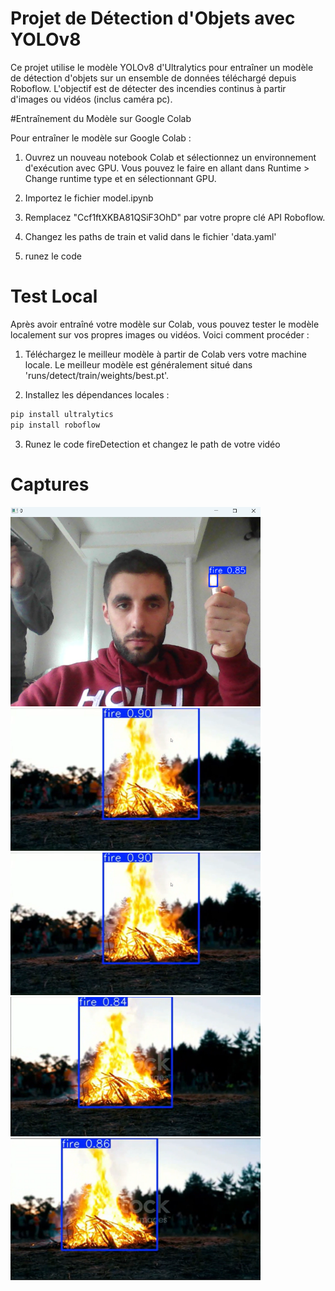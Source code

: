 # Projet de Détection d'Objets avec YOLOv8

Ce projet utilise le modèle YOLOv8 d'Ultralytics pour entraîner un modèle de détection d'objets sur un ensemble de données téléchargé depuis Roboflow. 
L'objectif est de détecter des incendies continus à partir d'images ou vidéos (inclus caméra pc).

#Entraînement du Modèle sur Google Colab

Pour entraîner le modèle sur Google Colab :

1. Ouvrez un nouveau notebook Colab et sélectionnez un environnement d'exécution avec GPU. Vous pouvez le faire en allant dans Runtime > Change runtime type et en sélectionnant GPU.

2. Importez le fichier model.ipynb

3. Remplacez "Ccf1ftXKBA81QSiF3OhD" par votre propre clé API Roboflow.
   
4. Changez les paths de train et valid dans le fichier 'data.yaml'
   
5.  runez le code

# Test Local

Après avoir entraîné votre modèle sur Colab, vous pouvez tester le modèle localement sur vos propres images ou vidéos. Voici comment procéder :

1. Téléchargez le meilleur modèle à partir de Colab vers votre machine locale. Le meilleur modèle est généralement situé dans 'runs/detect/train/weights/best.pt'.

2. Installez les dépendances locales :

```bash
pip install ultralytics
pip install roboflow
```
3. Runez le code fireDetection et changez le path de votre vidéo


# Captures
<img src="test.png" width="400"/>

<img src="test20.png" width="400"/>

<img src="test20.png" width="400"/>

<img src="test21.png" width="400"/>

<img src="test22.png" width="400"/>

